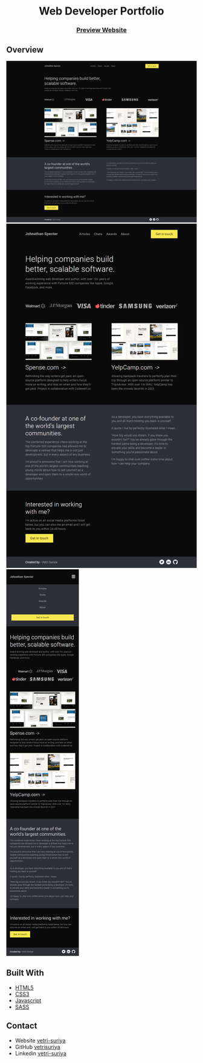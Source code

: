 <h1 align="center">Web Developer Portfolio</h1>

<div align="center">
  <h3>
    <a href="https://rvs-web-developer-portfolio.netlify.app/">Preview Website</a>
  </h3>
</div>

## Overview

![screenshot](desktop.png)
![screenshot](tablet.png)  ![screenshot](mobile.png)

## Built With

- [HTML5](#!)
- [CSS3](#!)
- [Javascript](#!)
- [SASS](#!)

## Contact

- Website [vetri-suriya](https://vetri-suriya.web.app/)
- GitHub [vetrisuriya](https://github.com/vetrisuriya)
- Linkedin [vetri-suriya](https://www.linkedin.com/in/vetri-suriya/)